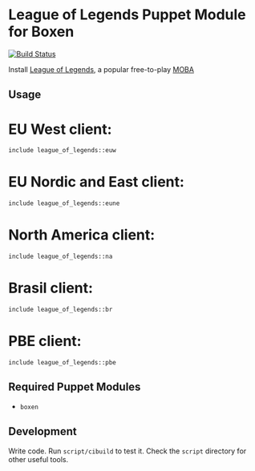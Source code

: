 # League of Legends Puppet Module for Boxen

[![Build Status](https://travis-ci.org/boxen/puppet-league_of_legends.png?branch=master)](https://travis-ci.org/boxen/puppet-league_of_legends)

Install [League of Legends](http://leagueoflegends.com), a popular free-to-play [MOBA](http://en.wikipedia.org/wiki/Multiplayer_online_battle_arena)

## Usage

# EU West client:

```puppet
include league_of_legends::euw
```

# EU Nordic and East client:

```puppet
include league_of_legends::eune
```

# North America client:

```puppet
include league_of_legends::na
```

# Brasil client:

```puppet
include league_of_legends::br
```

# PBE client:

```puppet
include league_of_legends::pbe
```
## Required Puppet Modules

* `boxen`

## Development

Write code. Run `script/cibuild` to test it. Check the `script`
directory for other useful tools.
